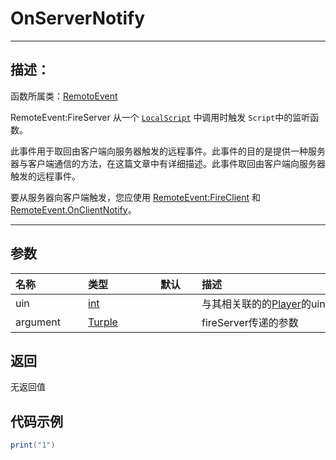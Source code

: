# OnServerNotify
-----------------------------------------------------------------------------------------
## 描述：

函数所属类：[RemotoEvent](/Api/Classes/Script/RemoteEvent.md)


RemoteEvent:FireServer 从一个  [`LocalScript`](/Api/Classes/Script/LocalScript.md) 中调用时触发 `Script`中的监听函数。

此事件用于取回由客户端向服务器触发的远程事件。此事件的目的是提供一种服务器与客户端通信的方法，在这篇文章中有详细描述。此事件取回由客户端向服务器触发的远程事件。

要从服务器向客户端触发，您应使用 [RemoteEvent:FireClient](/Api/Classes/RemoteEvent_F/FireClient.md) 和 [RemoteEvent.OnClientNotify](/Api/Classes/RemoteEvent_F/OnServerNotify.md)。

-----------------------------------------------------------------------------------------
## 参数


|<div style="width:100px">名称</div>|<div style="width:100px">类型</div>|<div style="width:50px">默认</div>|<div style="width:350px">描述</div>|
|:--------------------|:--------------------|:--------------------|:--------------------|
|uin      | [int](/Api/DataType/Number.md) ||与其相关联的的[Player](/Api/Classes/GamePlay/Player.md)的uin|
|argument      | [Turple](/Api/Parameter/Tuple.md) ||fireServer传递的参数|


## 返回

无返回值

## 代码示例

```lua
print("1")
